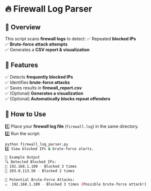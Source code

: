 # 🔥 Firewall Log Parser

## 📌 Overview
This script scans **firewall logs** to detect:
✅ Repeated **blocked IPs**  
✅ **Brute-force attack attempts**  
✅ Generates a **CSV report & visualization**  

## 🚀 Features
✅ Detects **frequently blocked IPs**  
✅ Identifies **brute-force attacks**  
✅ Saves results in **firewall_report.csv**  
✅ (Optional) **Generates a visualization**  
✅ (Optional) **Automatically blocks repeat offenders**  

## 🔧 How to Use
1️⃣ Place your **firewall log file** (`firewall.log`) in the same directory.  
2️⃣ Run the script:
   ```sh
   python firewall_log_parser.py
3️⃣ View blocked IPs & brute-force alerts.

📄 Example Output
🔍 Detected Blocked IPs:
🔴 192.168.1.100 - Blocked 3 times
🔴 203.0.113.50 - Blocked 2 times

🚨 Potential Brute-Force Attacks:
⚠️  192.168.1.100 - Blocked 3 times (Possible brute-force attack!)